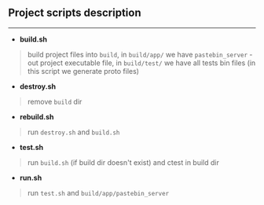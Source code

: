 ## Project scripts description


----

* **build.sh** 

> build project files into `build`, in `build/app/` we have `pastebin_server` - out project executable file, 
in `build/test/` we have all tests bin files (in this script we generate proto files)


* **destroy.sh** 

> remove `build` dir


* **rebuild.sh** 

> run `destroy.sh` and `build.sh`


* **test.sh**  

> run `build.sh` (if build dir doesn't exist) and ctest in build dir


* **run.sh** 

> run `test.sh` and `build/app/pastebin_server`